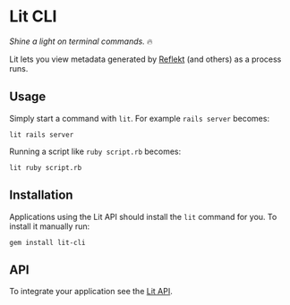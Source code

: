 # Lit CLI

*Shine a light on terminal commands.* 🔥

Lit lets you view metadata generated by [Reflekt](https://reflekt.dev) (and others) as a process runs.

## Usage

Simply start a command with `lit`. For example `rails server` becomes:
```
lit rails server
```

Running a script like `ruby script.rb` becomes:
```
lit ruby script.rb
```

## Installation

Applications using the Lit API should install the `lit` command for you. To install it manually run:
```
gem install lit-cli
```

## API

To integrate your application see the [Lit API](https://github.com/lit-cli/lit-api).
